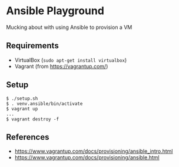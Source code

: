 # Ansible Playground

Mucking about with using Ansible to provision a VM

## Requirements

* VirtualBox (`sudo apt-get install virtualbox`)
* Vagrant (from https://vagrantup.com/)

## Setup

    $ ./setup.sh
    $ . venv.ansible/bin/activate
    $ vagrant up
    ...
    $ vagrant destroy -f

## References

* https://www.vagrantup.com/docs/provisioning/ansible_intro.html
* https://www.vagrantup.com/docs/provisioning/ansible.html

